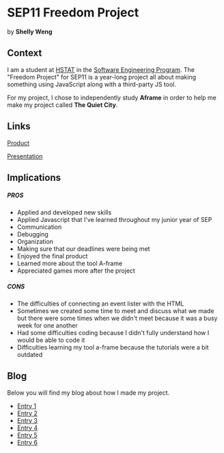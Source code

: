 # SEP11 Freedom Project
by **Shelly Weng**

## Context
I am a student at [HSTAT](https://www.hstat.org/) in the [Software Engineering Program](https://hstatsep.github.io/). The "Freedom Project" for SEP11 is a year-long project all about making something using JavaScript along with a third-party JS tool.

For my project, I chose to independently study **Aframe** in order to help me make my project called **The Quiet City**.

## Links

[Product](https://shubataf2489.github.io/shubataf2489-shellyw8542-sep11-freedom-project/)

[Presentation](https://docs.google.com/presentation/d/11OAdvFYdjXzAf9CMx2ogsotNmWQ5ScnfysYAj9VZUk0/edit#slide=id.g2dee14f77a5_0_0)

## Implications
##### PROS
* Applied and developed new skills
* Applied Javascript that I've learned throughout my junior year of SEP
* Communication
* Debugging
* Organization
* Making sure that our deadlines were being met
* Enjoyed the final product
* Learned more about the tool A-frame
* Appreciated games more after the project
##### CONS
* The difficulties of connecting an event lister with the HTML
* Sometimes we created some time to meet and discuss what we made but there were some times when we didn't meet because it was a busy week for one another
* Had some difficulties coding because I didn't fully understand how I would be able to code it
* Difficulties learning my tool a-frame because the tutorials were a bit outdated



## Blog
Below you will find my blog about how I made my project.

* [Entry 1](blog/entry01.md)
* [Entry 2](blog/entry02.md)
* [Entry 3](blog/entry03.md)
* [Entry 4](blog/entry04.md)
* [Entry 5](blog/entry05.md)
* [Entry 6](blog/entry06.md)
